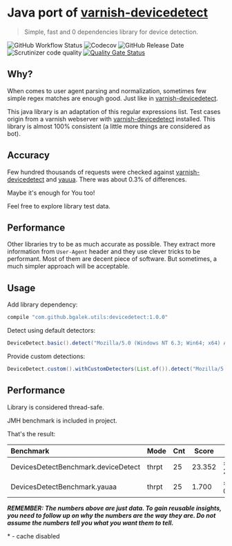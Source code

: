 # Java port of [varnish-devicedetect](https://github.com/varnishcache/varnish-devicedetect)
> Simple, fast and 0 dependencies library for device detection. 

![GitHub Workflow Status](https://img.shields.io/github/workflow/status/bgalek/devicedetect/Build?style=flat-square)
![Codecov](https://img.shields.io/codecov/c/github/bgalek/devicedetect.svg?style=flat-square)
![GitHub Release Date](https://img.shields.io/github/release-date/bgalek/devicedetect.svg?style=flat-square)
![Scrutinizer code quality](https://img.shields.io/scrutinizer/g/bgalek/devicedetect.svg?style=flat-square)
[![Quality Gate Status](https://sonarcloud.io/api/project_badges/measure?project=bgalek_devicedetect&metric=alert_status)](https://sonarcloud.io/dashboard?id=bgalek_devicedetect)

## Why?
When comes to user agent parsing and normalization, sometimes few simple regex matches are enough good.
Just like in [varnish-devicedetect](https://github.com/varnishcache/varnish-devicedetect). 

This java library is an adaptation of this regular expressions list.
Test cases origin from a varnish webserver with [varnish-devicedetect](https://github.com/varnishcache/varnish-devicedetect) installed.
This library is almost 100% consistent (a little more things are considered as bot).

## Accuracy
Few hundred thousands of requests were checked against [varnish-devicedetect](https://github.com/varnishcache/varnish-devicedetect) and [yauua](https://github.com/nielsbasjes/yauaa).
There was about 0.3% of differences. 

Maybe it's enough for You too!

Feel free to explore library test data.

## Performance
Other libraries try to be as much accurate as possible. 
They extract more information from `User-Agent` header and they use clever tricks to be performant.
Most of them are decent piece of software. But sometimes, a much simpler approach will be acceptable.

## Usage
Add library dependency:
```groovy
compile "com.github.bgalek.utils:devicedetect:1.0.0"
```

Detect using default detectors:
```java
DeviceDetect.basic().detect("Mozilla/5.0 (Windows NT 6.3; Win64; x64) AppleWebKit/537.36 (KHTML, like Gecko) Chrome/79.0.3945.117 Safari/537.36")
```

Provide custom detections:
```java
DeviceDetect.custom().withCustomDetectors(List.of()).detect("Mozilla/5.0 (Windows NT 6.3; Win64; x64) AppleWebKit/537.36 (KHTML, like Gecko) Chrome/79.0.3945.117 Safari/537.36")
```

## Performance

Library is considered thread-safe.

JMH benchmark is included in project. 

That's the result:
 
| Benchmark                            | Mode  | Cnt  | Score  | Error   | Units |
| :----------------------------------- | ----- | ---- | ------ | ------- | ----- |
| DevicesDetectBenchmark.deviceDetect  | thrpt |  25  | 23.352 | ± 2.876 | ops/s |
| DevicesDetectBenchmark.yauaa         | thrpt |  25  | 1.700  | ± 0.125 | ops/s |

***REMEMBER: The numbers above are just data. To gain reusable insights, you need to follow up on 
why the numbers are the way they are. Do not assume the numbers tell you what you want them to tell.***

\* - cache disabled
